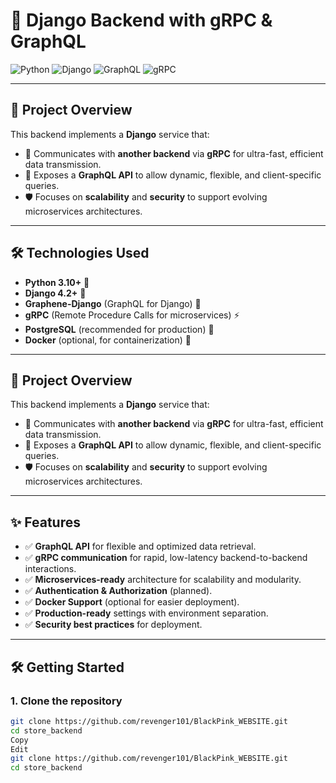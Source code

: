 # 🚀 Django Backend with gRPC & GraphQL

![Python](https://img.shields.io/badge/Python-3.10-blue?logo=python) ![Django](https://img.shields.io/badge/Django-4.2-green?logo=django) ![GraphQL](https://img.shields.io/badge/GraphQL-API-purple?logo=graphql) ![gRPC](https://img.shields.io/badge/gRPC-Microservices-ff69b4?logo=grpc)  

---

## 📜 Project Overview

This backend implements a **Django** service that:
- 🚀 Communicates with **another backend** via **gRPC** for ultra-fast, efficient data transmission.
- 🎯 Exposes a **GraphQL API** to allow dynamic, flexible, and client-specific queries.
- 🛡️ Focuses on **scalability** and **security** to support evolving microservices architectures.

---

## 🛠️ Technologies Used

- **Python 3.10+** 🐍
- **Django 4.2+** 🌿
- **Graphene-Django** (GraphQL for Django) 🚀
- **gRPC** (Remote Procedure Calls for microservices) ⚡
- **PostgreSQL** (recommended for production) 🐘
- **Docker** (optional, for containerization) 🐳

---

## 📜 Project Overview

This backend implements a **Django** service that:
- 🚀 Communicates with **another backend** via **gRPC** for ultra-fast, efficient data transmission.
- 🎯 Exposes a **GraphQL API** to allow dynamic, flexible, and client-specific queries.
- 🛡️ Focuses on **scalability** and **security** to support evolving microservices architectures.

---

## ✨ Features

- ✅ **GraphQL API** for flexible and optimized data retrieval.
- ✅ **gRPC communication** for rapid, low-latency backend-to-backend interactions.
- ✅ **Microservices-ready** architecture for scalability and modularity.
- ✅ **Authentication & Authorization** (planned).
- ✅ **Docker Support** (optional for easier deployment).
- ✅ **Production-ready** settings with environment separation.
- ✅ **Security best practices** for deployment.

---

## 🛠️ Getting Started

### 1. Clone the repository

```bash
git clone https://github.com/revenger101/BlackPink_WEBSITE.git
cd store_backend
Copy
Edit
git clone https://github.com/revenger101/BlackPink_WEBSITE.git
cd store_backend

